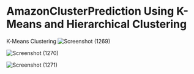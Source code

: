 # AmazonClusterPrediction Using K-Means and Hierarchical Clustering

K-Means Clustering
![Screenshot (1269)](https://user-images.githubusercontent.com/62388424/233836902-6342b556-f144-4d5e-820f-aacaa4c11c18.png)

![Screenshot (1270)](https://user-images.githubusercontent.com/62388424/233836925-d822a3f2-dc2f-4901-a185-264df997dd46.png)


![Screenshot (1271)](https://user-images.githubusercontent.com/62388424/233836941-ca0f045c-bdb7-4572-9130-f973f760e360.png)
